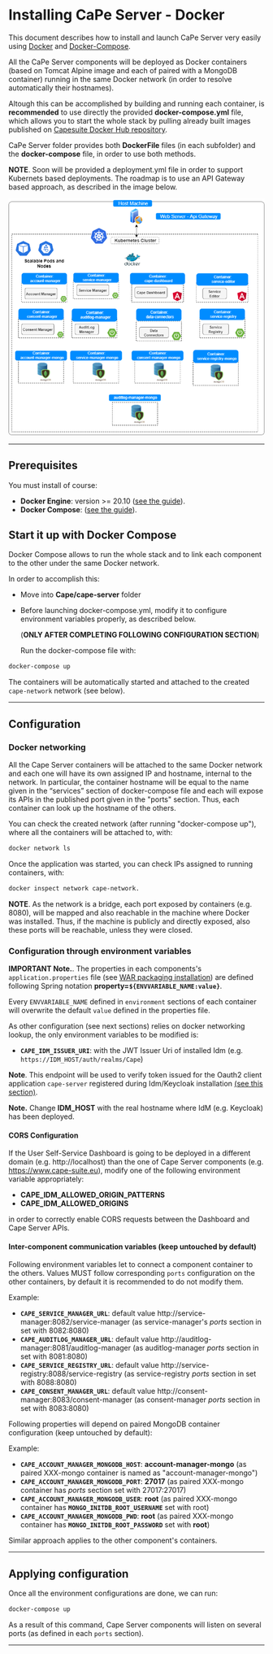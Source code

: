 # Installing CaPe Server - Docker

This document describes how to install and launch CaPe Server very easily
using [Docker](https://www.docker.com/) and [Docker-Compose](https://docs.docker.com/compose/).

All the CaPe Server components will be deployed as Docker containers (based on Tomcat Alpine image and each of paired with a MongoDB container) running in the same Docker network (in order to resolve automatically their hostnames).

Altough this can be accomplished by building and running each container, is **recommended** to use directly the provided **docker-compose.yml** file, 
which allows you to start the whole stack by pulling already built images published on [Capesuite Docker Hub repository](https://hub.docker.com/search?q=capesuite&type=image).

CaPe Server folder provides both **DockerFile** files (in each subfolder) and  the **docker-compose** file, in order to use both methods.



**NOTE**. Soon will be provided a deployment.yml file in order to support Kubernets based deployments. The roadmap is to use an API Gateway based approach, as described in the image below.

![cape-server-deployment](cape-server-deployment.png)

---
## Prerequisites

You must install of course:

   -  **Docker Engine**: version >= 20.10 ([see the guide](https://docs.docker.com/get-docker/)).
   -  **Docker Compose**: ([see the guide](https://docs.docker.com/compose/install/#install-compose)).

## Start it up with Docker Compose

Docker Compose allows to run the whole stack and to link each component to the other under the same Docker network.

In order to accomplish this:

  - Move into **Cape/cape-server** folder
  
  - Before launching docker-compose.yml, modify it to configure environment variables properly, as
    described below.
	
     (**ONLY AFTER COMPLETING FOLLOWING CONFIGURATION SECTION**) 
	 
	 Run the docker-compose file with:

```bash
docker-compose up
```

The containers will be automatically started and attached to the created `cape-network` network (see below).

---
## Configuration

### Docker networking

All the Cape Server containers will be attached to the same Docker network and each one will have its own assigned IP and
hostname, internal to the network. In particular, the container hostname will be
equal to the name given in the “services” section of docker-compose file and each will expose its APIs in the published port given in the "ports" section. Thus,
each container can look up the hostname of the others.


You can check the created network (after running "docker-compose up"), where all the containers will be attached to,
with:

```bash
docker network ls
```

Once the application was started, you can check IPs assigned to running
containers, with:

```bash
docker inspect network cape-network.
```


**NOTE**.
As the network is a bridge, each port exposed by containers (e.g. 8080), will be
mapped and also reachable in the machine where Docker was installed. Thus, if
the machine is publicly and directly exposed, also these ports will be
reachable, unless they were closed.

### Configuration through environment variables


**IMPORTANT Note.**.
The properties in each components's `application.properties` file (see [WAR packaging installation](install-cape-server-war.md))
are defined following Spring notation **property=`${ENVVARIABLE_NAME:value}`**. 

Every `ENVVARIABLE_NAME` defined in `environment` sections of each container  will overwrite 
the default `value` defined in the properties file. 

As other configuration (see next sections) relies on docker networking lookup, the only environment variables to be modified is:

 - **`CAPE_IDM_ISSUER_URI`**: with the JWT Issuer Uri of installed Idm (e.g. `https://IDM_HOST/auth/realms/Cape`)


**Note**. This endpoint will be used to verify token issued for the Oauth2 client application `cape-server` registered during Idm/Keycloak installation [(see this section)](./index.md#identity-manager).

**Note.** Change **IDM_HOST** with the real hostname where IdM (e.g. Keycloak) has been deployed.


#### CORS Configuration

If the User Self-Service Dashboard is going to be deployed in a different domain (e.g. http://localhost) than the one of Cape Server components (e.g. https://www.cape-suite.eu), modify one of the following environment variable appropriately:

  - **CAPE_IDM_ALLOWED_ORIGIN_PATTERNS**
  - **CAPE_IDM_ALLOWED_ORIGINS**

in order to correctly enable CORS requests between the Dashboard and Cape Server APIs.

#### Inter-component communication variables (keep untouched by default)

Following environment variables let to connect a component container to the others. 
Values MUST follow corresponding `ports` configuration on the other containers, by default it is recommended to do not modify them.

Example:

  - **`CAPE_SERVICE_MANAGER_URL`**: default value http://service-manager:8082/service-manager (as service-manager's *ports* section in set with 8082:8080)
  - **`CAPE_AUDITLOG_MANAGER_URL`**: default value http://auditlog-manager:8081/auditlog-manager (as auditlog-manager *ports* section in set with 8081:8080)
  - **`CAPE_SERVICE_REGISTRY_URL`**: default value http://service-registry:8088/service-registry (as service-registry *ports* section in set with 8088:8080)
  - **`CAPE_CONSENT_MANAGER_URL`**: default value http://consent-manager:8083/consent-manager (as consent-manager *ports* section in set with 8083:8080)


Following properties will depend on paired MongoDB container configuration (keep untouched by default):

Example:

  - **`CAPE_ACCOUNT_MANAGER_MONGODB_HOST`**: **account-manager-mongo** (as paired XXX-mongo container is named as "account-manager-mongo")
  - **`CAPE_ACCOUNT_MANAGER_MONGODB_PORT`**: **27017** (as paired XXX-mongo container has *ports* section set with 27017:27017)
  - **`CAPE_ACCOUNT_MANAGER_MONGODB_USER`**: **root** (as paired XXX-mongo container has **`MONGO_INITDB_ROOT_USERNAME`** set with root)
  - **`CAPE_ACCOUNT_MANAGER_MONGODB_PWD`**:  **root** (as paired XXX-mongo container has **`MONGO_INITDB_ROOT_PASSWORD`** set with **root**)

Similar approach applies to the other component's containers.

---
## Applying configuration

Once all the environment configurations are done, we can run:

```bash
docker-compose up
```

As a result of this command, Cape Server components will listen on several ports (as defined in each `ports` section).

---